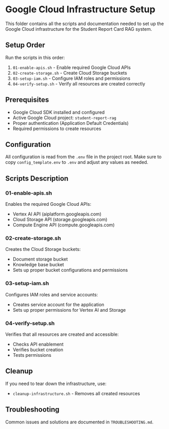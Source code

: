 # Google Cloud Infrastructure Setup

This folder contains all the scripts and documentation needed to set up the Google Cloud infrastructure for the Student Report Card RAG system.

## Setup Order

Run the scripts in this order:

1. `01-enable-apis.sh` - Enable required Google Cloud APIs
2. `02-create-storage.sh` - Create Cloud Storage buckets
3. `03-setup-iam.sh` - Configure IAM roles and permissions
4. `04-verify-setup.sh` - Verify all resources are created correctly

## Prerequisites

- Google Cloud SDK installed and configured
- Active Google Cloud project: `student-report-rag`
- Proper authentication (Application Default Credentials)
- Required permissions to create resources

## Configuration

All configuration is read from the `.env` file in the project root. Make sure to copy `config_template.env` to `.env` and adjust any values as needed.

## Scripts Description

### 01-enable-apis.sh
Enables the required Google Cloud APIs:
- Vertex AI API (aiplatform.googleapis.com)
- Cloud Storage API (storage.googleapis.com)
- Compute Engine API (compute.googleapis.com)

### 02-create-storage.sh
Creates the Cloud Storage buckets:
- Document storage bucket
- Knowledge base bucket
- Sets up proper bucket configurations and permissions

### 03-setup-iam.sh
Configures IAM roles and service accounts:
- Creates service account for the application
- Sets up proper permissions for Vertex AI and Storage

### 04-verify-setup.sh
Verifies that all resources are created and accessible:
- Checks API enablement
- Verifies bucket creation
- Tests permissions

## Cleanup

If you need to tear down the infrastructure, use:
- `cleanup-infrastructure.sh` - Removes all created resources

## Troubleshooting

Common issues and solutions are documented in `TROUBLESHOOTING.md`. 